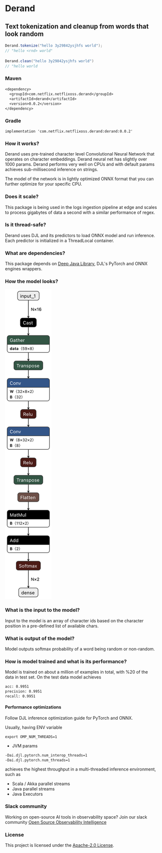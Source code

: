 # Derand

## Text tokenization and cleanup from words that look random

```java
Derand.tokenize("hello 3y29842ysjhfs world");
// "hello <rnd> world"

Derand.clean("hello 3y29842ysjhfs world")
// "hello world
```


### Maven

```shell
<dependency>
  <groupId>com.netflix.netflixoss.derand</groupId>
  <artifactId>derand</artifactId>
  <version>0.0.2</version>
</dependency>
```

### Gradle
```shell
implementation 'com.netflix.netflixoss.derand:derand:0.0.2'
```

### How it works?

Derand uses pre-trained character level Convolutional Neural Network that operates on character embeddings.
Derand neural net has slightly over 1000 params. 
Derand performs very well on CPUs and with default params achieves sub-millisecond inference on strings.

The model of the network is in lightly optimized ONNX format that you can further optimize for your specific CPU. 

### Does it scale?
This package is being used in the logs ingestion pipeline at edge and scales to process gigabytes of data a second with a similar performance of regex.

### Is it thread-safe?
Derand uses DJL and its predictors to load ONNX model and run inference. 
Each predictor is initialized in a ThreadLocal container. 


### What are dependencies?
This package depends on [Deep Java Library](https://djl.ai/), 
DJL's PyTorch and ONNX engines wrappers. 

### How the model looks?
![Model](./derand_model.png)


### What is the input to the model?
Input to the model is an array of character ids based on the character position in a pre-defined list of available chars. 


### What is output of the model?
Model outputs softmax probability of a word being random or non-random.

### How is model trained and what is its performance?
Model is trained on about a million of examples in total, with %20 of the data in test set.
On the test data model achieves
```shell
acc: 0.9951
precision: 0.9951 
recall: 0.9951
```

#### Performance optimizations
Follow DJL inference optimization guide for PyTorch and ONNX. 

Usually, having ENV variable
```shell
export OMP_NUM_THREADS=1
```
+ JVM params
```shell
-Dai.djl.pytorch.num_interop_threads=1
-Dai.djl.pytorch.num_threads=1

```
achieves the highest throughput in a multi-threaded inference environment, such as
* Scala / Akka parallel streams
* Java parallel streams
* Java Executors


### Slack community
Working on open-source AI tools in observability space? Join our slack community
[Open Source Observability Intelligence](https://join.slack.com/t/opensourceobs-fp54349/shared_invite/zt-mwnaslja-0mxk3dyyqB~WUKZ3ive7Dg)

### License
This project is licensed under the [Apache-2.0 License](./LICENSE).